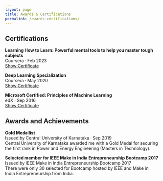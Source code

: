 ```yaml
---
layout: page
title: Awards & Certifications
permalink: /awards-certifications/
---
```



## Certifications 
**Learning How to Learn: Powerful mental tools to help you master tough subjects**  
Coursera · Feb 2023  
[Show Certificate](https://www.coursera.org/account/accomplishments/certificate/KFASLPABXDLN)   

**Deep Learning Specialization**  
Coursera · May 2020  
[Show Certificate](https://www.coursera.org/account/accomplishments/specialization/NEW7JCHJMM9A) 

**Microsoft Certified: Principles of Machine Learning**  
edX · Sep 2016  
[Show Certificate](https://courses.edx.org/certificates/35233faa909244c1a994ad7037a81786)   


## Awards and Achievements
**Gold Medallist**  
Issued by Central University of Karnataka · Sep 2019   
Central University of Karnataka awarded me with a Gold Medal for securing the first rank in Power and Energy Engineering (Masters in Technology).

**Selected member for IEEE Make in India Entrepreneurship Bootcamp 2017**   
Issued by IEEE Make in India Entrepreneurship Bootcamp 2017   
There were only 30 selected for Bootcamp hosted by IEEE and Make in India Entrepreneurship from India.
